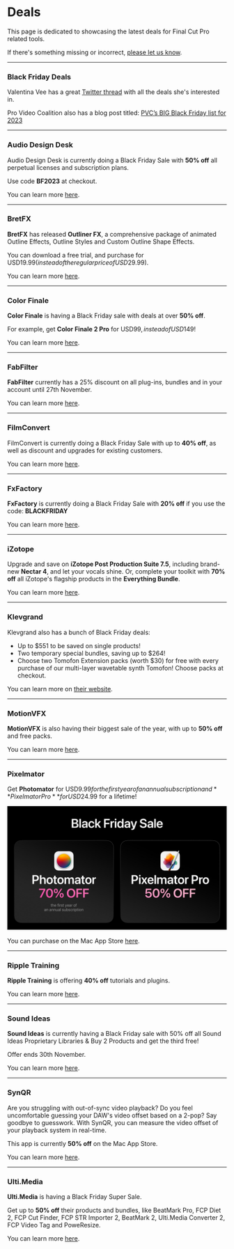 # Deals

This page is dedicated to showcasing the latest deals for Final Cut Pro related tools.

If there's something missing or incorrect, [please let us know](/contribute/).

---

### Black Friday Deals

Valentina Vee has a great [Twitter thread](https://twitter.com/valentinavee/status/1726386386004275590) with all the deals she's interested in.

Pro Video Coalition also has a blog post titled: [PVC’s BIG Black Friday list for 2023](https://www.provideocoalition.com/pvcs-big-black-friday-list-for-2023/)

---

<!--
Audio Design Desk
BretFX
Color Finale
FabFilter
FilmConvert
FxFactory
iZotope
Klevgrand
MotionVFX
Pixelmator
Ripple Training
Sound Ideas
SynQR
Ulti.Media
-->

### Audio Design Desk

Audio Design Desk is currently doing a Black Friday Sale with **50% off** all perpetual licenses and subscription plans.

Use code **BF2023** at checkout.

You can learn more [here](https://add.app/pricing/).

---

### BretFX

**BretFX** has released **Outliner FX**, a comprehensive package of animated Outline Effects, Outline Styles and Custom Outline Shape Effects.

You can download a free trial, and purchase for USD$19.99 (instead of the regular price of USD$29.99).

You can learn more [here](https://www.bretfx.com/product/outliner/).

---

### Color Finale

**Color Finale** is having a Black Friday sale with deals at over **50% off**.

For example, get **Color Finale 2 Pro** for USD$99, instead of USD$149!

You can learn more [here](https://colorfinale.com/store).

---

### FabFilter

**FabFilter** currently has a 25% discount on all plug-ins, bundles and in your account until 27th November.

You can learn more [here](https://www.fabfilter.com).

---

### FilmConvert

FilmConvert is currently doing a Black Friday Sale with up to **40% off**, as well as discount and upgrades for existing customers.

You can learn more [here](https://www.filmconvert.com/purchase).

---

### FxFactory

**FxFactory** is currently doing a Black Friday Sale with **20% off** if you use the code: **BLACKFRIDAY**

You can learn more [here](https://fxfactory.com).

---

### iZotope

Upgrade and save on **iZotope Post Production Suite 7.5**, including brand-new **Nectar 4**, and let your vocals shine. Or, complete your toolkit with **70% off** all iZotope's flagship products in the **Everything Bundle**.

You can learn more [here](https://www.izotope.com/en/deals/loyalty-pps7.html).

---

### Klevgrand

Klevgrand also has a bunch of Black Friday deals:

- Up to $551 to be saved on single products!
- Two temporary special bundles, saving up to $264!
- Choose two Tomofon Extension packs (worth $30) for free with every purchase of our multi-layer wavetable synth Tomofon! Choose packs at checkout.

You can learn more on [their website](https://klevgrand.com).

---

### MotionVFX

**MotionVFX** is also having their biggest sale of the year, with up to **50% off** and free packs.

You can learn more [here](https://www.motionvfx.com/black-deals).

---

### Pixelmator

Get **Photomator** for USD$9.99 for the first year of an annual subscription and **Pixelmator Pro** for USD$24.99 for a lifetime!

![](/static/pixelmator-discount.jpeg)

You can purchase on the Mac App Store [here](https://apps.apple.com/mac/developer/pixelmator-team/407963107?mt=12).

---

### Ripple Training

**Ripple Training** is offering **40% off** tutorials and plugins.

You can learn more [here](https://www.rippletraining.com).

---

### Sound Ideas

**Sound Ideas** is currently having a Black Friday sale with 50% off all Sound Ideas Proprietary Libraries & Buy 2 Products and get the third free!

Offer ends 30th November.

You can learn more [here](https://www.sound-ideas.com).

---

### SynQR

Are you struggling with out-of-sync video playback? Do you feel uncomfortable guessing your DAW's video offset based on a 2-pop? Say goodbye to guesswork. With SynQR, you can measure the video offset of your playback system in real-time.

This app is currently **50% off** on the Mac App Store.

You can learn more [here](https://apps.apple.com/de/app/synqr/id6448926987).

---

### Ulti.Media

**Ulti.Media** is having a Black Friday Super Sale.

Get up to **50% off** their products and bundles, like BeatMark Pro, FCP Diet 2, FCP Cut Finder, FCP STR Importer 2, BeatMark 2, Ulti.Media Converter 2, FCP Video Tag and PoweResize.

You can learn more [here](https://ulti.media/black-friday/).